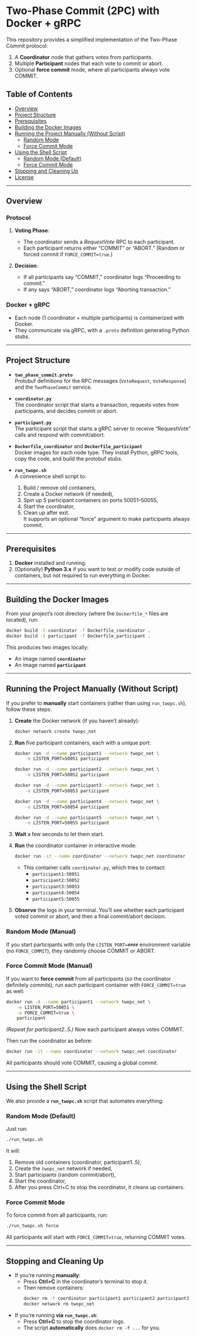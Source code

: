 # Two-Phase Commit (2PC) with Docker + gRPC

This repository provides a simplified implementation of the Two-Phase Commit protocol:

1. A **Coordinator** node that gathers votes from participants.  
2. Multiple **Participant** nodes that each vote to commit or abort.  
3. Optional **force commit** mode, where all participants always vote COMMIT.

## Table of Contents

- [Overview](#overview)
- [Project Structure](#project-structure)
- [Prerequisites](#prerequisites)
- [Building the Docker Images](#building-the-docker-images)
- [Running the Project Manually (Without Script)](#running-the-project-manually-without-script)
  - [Random Mode](#random-mode-manual)
  - [Force Commit Mode](#force-commit-mode-manual)
- [Using the Shell Script](#using-the-shell-script)
  - [Random Mode (Default)](#random-mode-default)
  - [Force Commit Mode](#force-commit-mode)
- [Stopping and Cleaning Up](#stopping-and-cleaning-up)
- [License](#license)

---

## Overview

### Protocol

1. **Voting Phase**:  
   - The coordinator sends a *RequestVote* RPC to each participant.  
   - Each participant returns either “COMMIT” or “ABORT.” (Random or forced commit if `FORCE_COMMIT=true`.)

2. **Decision**:  
   - If all participants say “COMMIT,” coordinator logs “Proceeding to commit.”  
   - If any says “ABORT,” coordinator logs “Aborting transaction.”

### Docker + gRPC

- Each node (1 coordinator + multiple participants) is containerized with Docker.  
- They communicate via gRPC, with a `.proto` definition generating Python stubs.

---

## Project Structure

- **`two_phase_commit.proto`**  
  Protobuf definitions for the RPC messages (`VoteRequest`, `VoteResponse`) and the `TwoPhaseCommit` service.

- **`coordinator.py`**  
  The coordinator script that starts a transaction, requests votes from participants, and decides commit or abort.

- **`participant.py`**  
  The participant script that starts a gRPC server to receive “RequestVote” calls and respond with commit/abort.

- **`Dockerfile_coordinator`** and **`Dockerfile_participant`**  
  Docker images for each node type. They install Python, gRPC tools, copy the code, and build the protobuf stubs.

- **`run_twopc.sh`**  
  A convenience shell script to:
  1. Build / remove old containers,
  2. Create a Docker network (if needed),
  3. Spin up 5 participant containers on ports 50051–50055,
  4. Start the coordinator,
  5. Clean up after exit.  
  It supports an optional “force” argument to make participants always commit.

---

## Prerequisites

1. **Docker** installed and running.  
2. (Optionally) **Python 3.x** if you want to test or modify code outside of containers, but not required to run everything in Docker.  

---

## Building the Docker Images

From your project’s root directory (where the `Dockerfile_*` files are located), run:

```bash
docker build -t coordinator -f Dockerfile_coordinator .
docker build -t participant -f Dockerfile_participant .
```

This produces two images locally:

- An image named **`coordinator`**  
- An image named **`participant`**

---

## Running the Project **Manually (Without Script)**

If you prefer to **manually** start containers (rather than using `run_twopc.sh`), follow these steps:

1. **Create** the Docker network (if you haven’t already):

   ```bash
   docker network create twopc_net
   ```

2. **Run** five participant containers, each with a unique port:

   ```bash
   docker run -d --name participant1 --network twopc_net \
       -e LISTEN_PORT=50051 participant

   docker run -d --name participant2 --network twopc_net \
       -e LISTEN_PORT=50052 participant

   docker run -d --name participant3 --network twopc_net \
       -e LISTEN_PORT=50053 participant

   docker run -d --name participant4 --network twopc_net \
       -e LISTEN_PORT=50054 participant

   docker run -d --name participant5 --network twopc_net \
       -e LISTEN_PORT=50055 participant
   ```

3. **Wait** a few seconds to let them start.  

4. **Run** the coordinator container in interactive mode:

   ```bash
   docker run -it --name coordinator --network twopc_net coordinator
   ```
   - This container calls `coordinator.py`, which tries to contact:
     - `participant1:50051`
     - `participant2:50052`
     - `participant3:50053`
     - `participant4:50054`
     - `participant5:50055`

5. **Observe** the logs in your terminal. You’ll see whether each participant voted commit or abort, and then a final commit/abort decision.

### Random Mode (Manual)

If you start participants with only the `LISTEN_PORT=####` environment variable (no `FORCE_COMMIT`), they randomly choose COMMIT or ABORT.

### Force Commit Mode (Manual)

If you want to **force commit** from all participants (so the coordinator definitely commits), run each participant container with `FORCE_COMMIT=true` as well:

```bash
docker run -d --name participant1 --network twopc_net \
    -e LISTEN_PORT=50051 \
    -e FORCE_COMMIT=true \
    participant
```

*(Repeat for participant2..5.)* Now each participant always votes COMMIT.

Then run the coordinator as before:
```bash
docker run -it --name coordinator --network twopc_net coordinator
```
All participants should vote COMMIT, causing a global commit.

---

## Using the Shell Script

We also provide a **`run_twopc.sh`** script that automates everything:

### Random Mode (Default)

Just run:

```bash
./run_twopc.sh
```

It will:

1. Remove old containers (coordinator, participant1..5),  
2. Create the `twopc_net` network if needed,  
3. Start participants (random commit/abort),  
4. Start the coordinator,  
5. After you press Ctrl+C to stop the coordinator, it cleans up containers.

### Force Commit Mode

To force commit from all participants, run:

```bash
./run_twopc.sh force
```

All participants will start with `FORCE_COMMIT=true`, returning COMMIT votes.

---

## Stopping and Cleaning Up

- If you’re running **manually**:  
  - Press **Ctrl+C** in the coordinator’s terminal to stop it.  
  - Then remove containers:
    ```bash
    docker rm -f coordinator participant1 participant2 participant3 participant4 participant5
    docker network rm twopc_net
    ```
- If you’re running **via `run_twopc.sh`**:
  - Press **Ctrl+C** to stop the coordinator logs.
  - The script **automatically** does `docker rm -f ...` for you.